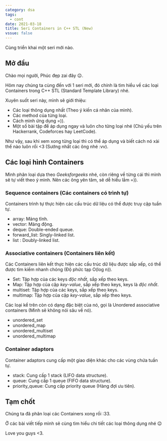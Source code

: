 ```yaml
---
category: dsa
tags:
  - cont
date: 2021-03-18
title: Seri Containers in C++ STL (New)
vssue: false
---
```


Cùng triển khai một seri mới nào.

<!-- more -->
## Mở đầu
Chào mọi người, Phúc đẹp zai đây :wink:.

Hôm nay chúng ta cùng đến với 1 seri mới, đó chính là tìm hiểu về các loại Containers
trong C++ STL (Standard Template Library) nhé.

Xuyên suốt seri này, mình sẽ giới thiệu:
- Các loại thông dụng nhất (Theo ý kiến cá nhân của mình).
- Các method của từng loại.
- Cách mình ứng dụng =)).
- Một số bài tập để áp dụng ngay và luôn cho từng loại nhé (Chủ yếu trên Hackerrank, Codeforces hay LeetCode).

Như vậy, sau khi xem xong từng loại thì có thể áp dụng và biết cách nó xài thế nào luôn rồi <3 (Sướng nhất các ông nhé :vv).

## Các loại hình Containers
Mình phân loại dựa theo *Geeksforgeeks* nhé, còn riêng về từng cái thì mình sẽ tự viết theo ý mình. Nên các ông yên tâm, sẽ dễ hiểu lắm =)).
### Sequence containers (Các containers có trình tự)
Containers trình tự thực hiện các cấu trúc dữ liệu có thể được truy cập tuần tự.
- array: Mảng tĩnh.
- vector: Mảng động.
- deque: Double-ended queue.
- forward_list: Singly-linked list.
- list : Doubly-linked list.
### Associative containers (Containers liên kết)
Các Containers liên kết thực hiện các cấu trúc dữ liệu được sắp xếp, có thể được tìm kiếm nhanh chóng (Độ phức tạp O(log n)).
- Set: Tập hợp của các keys *độc nhất*, sắp xếp theo keys.
- Map: Tập hợp của cặp *key-value*, sắp xếp theo keys, keys là *độc nhất*.
- multiset: Tập hợp của các keys, sắp xếp theo keys.
- multimap: Tập hợp của cặp *key-value*, sắp xếp theo keys.

Các loại kể trên còn có dạng đặc biệt của nó, gọi là Unordered associative containers (Mình sẽ không nói sâu về nó).
- unordered_set
- unordered_map
- unordered_multiset
- unordered_multimap
### Container adaptors
Container adaptors cung cấp một giao diện khác cho các vùng chứa tuần tự.
- stack: Cung cấp 1 stack (LIFO data structure).
- queue: Cung cấp 1 queue (FIFO data structure).
- priority_queue: Cung cấp priority queue (Hàng đợi ưu tiên).

## Tạm chốt
Chúng ta đã phân loại các Containers xong rồi :33.

Ở các bài viết tiếp mình sẽ cùng tìm hiểu chi tiết các loại thông dụng nhé :wink:

Love you guys <3.
